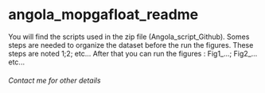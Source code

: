 # angola_mopgafloat_readme
You will find the scripts used in the zip file (Angola_script_Github).
Somes steps are needed to organize the dataset before the run the figures.
These steps are noted 1;2; etc... 
After that you can run the figures : Fig1_...; Fig2_... etc...

###### Contact me for other details


